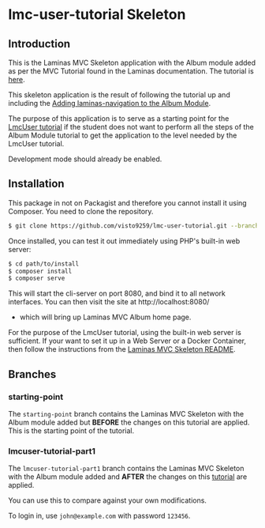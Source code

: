 # lmc-user-tutorial Skeleton

## Introduction

This is the Laminas MVC Skeleton application with the Album module added as per the MVC Tutorial
found in the Laminas documentation.  The tutorial is [here](https://docs.laminas.dev/tutorials/).

This skeleton application is the result of following the tutorial up and including the [Adding laminas-navigation to the Album Module](https://docs.laminas.dev/tutorials/navigation/).

The purpose of this application is to serve as a starting point for the [LmcUser tutorial](https://www.vistomedia.com/laminas-user-authentication-using-lmcuser/) if the student does not want to perform all the
steps of the Album Module tutorial to get the application to the level needed by the LmcUser tutorial.

Development mode should already be enabled.

## Installation

This package in not on Packagist and therefore you cannot install it using Composer. You need to clone the repository.

```bash
$ git clone https://github.com/visto9259/lmc-user-tutorial.git --branch starting-point path/to/install
```

Once installed, you can test it out immediately using PHP's built-in web server:

```bash
$ cd path/to/install
$ composer install
$ composer serve
```

This will start the cli-server on port 8080, and bind it to all network
interfaces. You can then visit the site at http://localhost:8080/
- which will bring up Laminas MVC Album home page.


For the purpose of the LmcUser tutorial, using the built-in web server is sufficient. If your want to set it up in a Web Server or a Docker Container, then follow the instructions
from the [Laminas MVC Skeleton README](https://github.com/laminas/laminas-mvc-skeleton).

## Branches

### starting-point
The `starting-point` branch contains the Laminas MVC Skeleton with the Album module added but **BEFORE** the changes on this tutorial
are applied.  This is the starting point of the tutorial.

### lmcuser-tutorial-part1

The `lmcuser-tutorial-part1` branch contains the Laminas MVC Skeleton with the Album module added and **AFTER** the changes
on this [tutorial](https://www.vistomedia.com/laminas-user-authentication-using-lmcuser/) are applied.

You can use this to compare against your own modifications.

To login in, use `john@example.com` with password `123456`.

